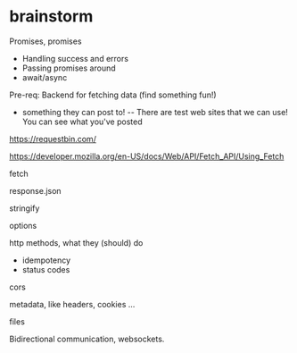 # brainstorm

Promises, promises
- Handling success and errors
- Passing promises around
- await/async

Pre-req: Backend for fetching data (find something fun!)
- something they can post to!
-- There are test web sites that we can use! You can see what you've posted

https://requestbin.com/

https://developer.mozilla.org/en-US/docs/Web/API/Fetch_API/Using_Fetch

fetch

response.json

stringify

options

http methods, what they (should) do
- idempotency
- status codes

cors

metadata, like headers, cookies ... 

files

Bidirectional communication, websockets.
